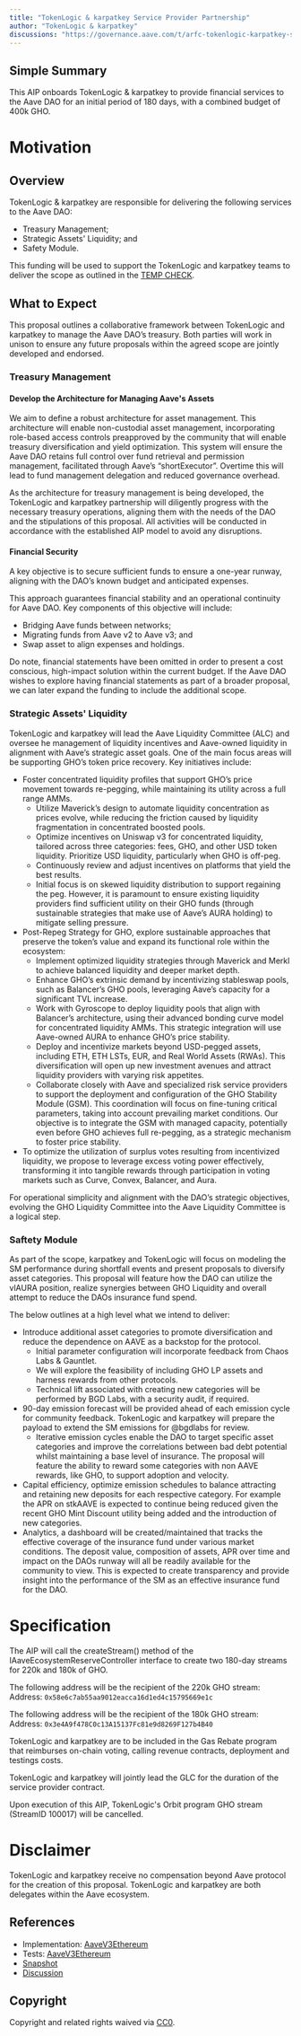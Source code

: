 ```yaml
---
title: "TokenLogic & karpatkey Service Provider Partnership"
author: "TokenLogic & karpatkey"
discussions: "https://governance.aave.com/t/arfc-tokenlogic-karpatkey-service-provider-partnership/15755"
---
```


## Simple Summary

This AIP onboards TokenLogic & karpatkey to provide financial services to the Aave DAO for an initial period of 180 days, with a combined budget of 400k GHO.

# Motivation

## Overview

TokenLogic & karpatkey are responsible for delivering the following services to the Aave DAO:

- Treasury Management;
- Strategic Assets' Liquidity; and
- Safety Module.

This funding will be used to support the TokenLogic and karpatkey teams to deliver the scope as outlined in the [TEMP CHECK](https://governance.aave.com/t/temp-check-financial-services-proposal-karpatkey-tokenlogic/15633).

## What to Expect

This proposal outlines a collaborative framework between TokenLogic and karpatkey to manage the Aave DAO’s treasury. Both parties will work in unison to ensure any future proposals within the agreed scope are jointly developed and endorsed.

### Treasury Management

#### Develop the Architecture for Managing Aave's Assets

We aim to define a robust architecture for asset management. This architecture will enable non-custodial asset management, incorporating role-based access controls preapproved by the community that will enable treasury diversification and yield optimization. This system will ensure the Aave DAO retains full control over fund retrieval and permission management, facilitated through Aave’s “shortExecutor”. Overtime this will lead to fund management delegation and reduced governance overhead.

As the architecture for treasury management is being developed, the TokenLogic and karpatkey partnership will diligently progress with the necessary treasury operations, aligning them with the needs of the DAO and the stipulations of this proposal. All activities will be conducted in accordance with the established AIP model to avoid any disruptions.

#### Financial Security

A key objective is to secure sufficient funds to ensure a one-year runway, aligning with the DAO’s known budget and anticipated expenses.

This approach guarantees financial stability and an operational continuity for Aave DAO. Key components of this objective will include:

- Bridging Aave funds between networks;
- Migrating funds from Aave v2 to Aave v3; and
- Swap asset to align expenses and holdings.

Do note, financial statements have been omitted in order to present a cost conscious, high-impact solution within the current budget. If the Aave DAO wishes to explore having financial statements as part of a broader proposal, we can later expand the funding to include the additional scope.

### Strategic Assets' Liquidity

TokenLogic and karpatkey will lead the Aave Liquidity Committee (ALC) and oversee he management of liquidity incentives and Aave-owned liquidity in alignment with Aave’s strategic asset goals. One of the main focus areas will be supporting GHO’s token price recovery. Key initiatives include:

- Foster concentrated liquidity profiles that support GHO’s price movement towards re-pegging, while maintaining its utility across a full range AMMs.
  - Utilize Maverick’s design to automate liquidity concentration as prices evolve, while reducing the friction caused by liquidity fragmentation in concentrated boosted pools.
  - Optimize incentives on Uniswap v3 for concentrated liquidity, tailored across three categories: fees, GHO, and other USD token liquidity. Prioritize USD liquidity, particularly when GHO is off-peg.
  - Continuously review and adjust incentives on platforms that yield the best results.
  - Initial focus is on skewed liquidity distribution to support regaining the peg. However, it is paramount to ensure existing liquidity providers find sufficient utility on their GHO funds (through sustainable strategies that make use of Aave’s AURA holding) to mitigate selling pressure.
- Post-Repeg Strategy for GHO, explore sustainable approaches that preserve the token’s value and expand its functional role within the ecosystem:
  - Implement optimized liquidity strategies through Maverick and Merkl to achieve balanced liquidity and deeper market depth.
  - Enhance GHO’s extrinsic demand by incentivizing stableswap pools, such as Balancer’s GHO pools, leveraging Aave’s capacity for a significant TVL increase.
  - Work with Gyroscope to deploy liquidity pools that align with Balancer’s architecture, using their advanced bonding curve model for concentrated liquidity AMMs. This strategic integration will use Aave-owned AURA to enhance GHO’s price stability.
  - Deploy and incentivize markets beyond USD-pegged assets, including ETH, ETH LSTs, EUR, and Real World Assets (RWAs). This diversification will open up new investment avenues and attract liquidity providers with varying risk appetites.
  - Collaborate closely with Aave and specialized risk service providers to support the deployment and configuration of the GHO Stability Module (GSM). This coordination will focus on fine-tuning critical parameters, taking into account prevailing market conditions. Our objective is to integrate the GSM with managed capacity, potentially even before GHO achieves full re-pegging, as a strategic mechanism to foster price stability.
- To optimize the utilization of surplus votes resulting from incentivized liquidity, we propose to leverage excess voting power effectively, transforming it into tangible rewards through participation in voting markets such as Curve, Convex, Balancer, and Aura.

For operational simplicity and alignment with the DAO’s strategic objectives, evolving the GHO Liquidity Committee into the Aave Liquidity Committee is a logical step.

### Saftety Module

As part of the scope, karpatkey and TokenLogic will focus on modeling the SM performance during shortfall events and present proposals to diversify asset categories. This proposal will feature how the DAO can utilize the vlAURA position, realize synergies between GHO Liquidity and overall attempt to reduce the DAOs insurance fund spend.

The below outlines at a high level what we intend to deliver:

- Introduce additional asset categories to promote diversification and reduce the dependence on AAVE as a backstop for the protocol.
  - Initial parameter configuration will incorporate feedback from Chaos Labs & Gauntlet.
  - We will explore the feasibility of including GHO LP assets and harness rewards from other protocols.
  - Technical lift associated with creating new categories will be performed by BGD Labs, with a security audit, if required.
- 90-day emission forecast will be provided ahead of each emission cycle for community feedback. TokenLogic and karpatkey will prepare the payload to extend the SM emissions for @bgdlabs for review.
  - Iterative emission cycles enable the DAO to target specific asset categories and improve the correlations between bad debt potential whilst maintaining a base level of insurance. The proposal will feature the ability to reward some categories with non AAVE rewards, like GHO, to support adoption and velocity.
- Capital efficiency, optimize emission schedules to balance attracting and retaining new deposits for each respective category. For example the APR on stkAAVE is expected to continue being reduced given the recent GHO Mint Discount utility being added and the introduction of new categories.
- Analytics, a dashboard will be created/maintained that tracks the effective coverage of the insurance fund under various market conditions. The deposit value, composition of assets, APR over time and impact on the DAOs runway will all be readily available for the community to view. This is expected to create transparency and provide insight into the performance of the SM as an effective insurance fund for the DAO.

# Specification

The AIP will call the createStream() method of the IAaveEcosystemReserveController interface to create two 180-day streams for 220k and 180k of GHO.

The following address will be the recipient of the 220k GHO stream:
Address: `0x58e6c7ab55aa9012eacca16d1ed4c15795669e1c`

The following address will be the recipient of the 180k GHO stream:
Address: `0x3e4A9f478C0c13A15137Fc81e9d8269F127b4B40`

TokenLogic and karpatkey are to be included in the Gas Rebate program that reimburses on-chain voting, calling revenue contracts, deployment and testings costs.

TokenLogic and karpatkey will jointly lead the GLC for the duration of the service provider contract.

Upon execution of this AIP, TokenLogic's Orbit program GHO stream (StreamID 100017) will be cancelled.

# Disclaimer

TokenLogic and karpatkey receive no compensation beyond Aave protocol for the creation of this proposal. TokenLogic and karpatkey are both delegates within the Aave ecosystem.

## References

- Implementation: [AaveV3Ethereum](https://github.com/bgd-labs/aave-proposals-v3/blob/main/src/20231207_AaveV3Ethereum_TokenLogicKarpatkeyServiceProviderPartnership/AaveV3Ethereum_TokenLogicKarpatkeyServiceProviderPartnership_20231207.sol)
- Tests: [AaveV3Ethereum](https://github.com/bgd-labs/aave-proposals-v3/blob/main/src/20231207_AaveV3Ethereum_TokenLogicKarpatkeyServiceProviderPartnership/AaveV3Ethereum_TokenLogicKarpatkeyServiceProviderPartnership_20231207.t.sol)
- [Snapshot](TODO)
- [Discussion](https://governance.aave.com/t/temp-check-financial-services-proposal-karpatkey-tokenlogic/15633)

## Copyright

Copyright and related rights waived via [CC0](https://creativecommons.org/publicdomain/zero/1.0/).
